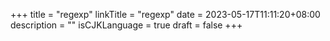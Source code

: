 +++
title = "regexp"
linkTitle = "regexp"
date = 2023-05-17T11:11:20+08:00
description = ""
isCJKLanguage = true
draft = false
+++